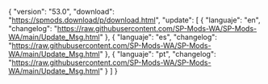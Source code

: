 { "version": "53.0",
    "download": "https://spmods.download/p/download.html",
     "update":
     [ { "languaje": "en",
         "changelog": "https://raw.githubusercontent.com/SP-Mods-WA/SP-Mods-WA/main/Update_Msg.html" },
          { "languaje": "es",
         "changelog": "https://raw.githubusercontent.com/SP-Mods-WA/SP-Mods-WA/main/Update_Msg.html" },
        { "languaje": "pt", "changelog": "https://raw.githubusercontent.com/SP-Mods-WA/SP-Mods-WA/main/Update_Msg.html"
   }
   ]
 }
